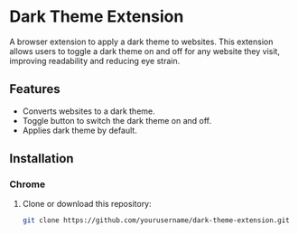 # Dark Theme Extension

A browser extension to apply a dark theme to websites. This extension allows users to toggle a dark theme on and off for any website they visit, improving readability and reducing eye strain.

## Features

- Converts websites to a dark theme.
- Toggle button to switch the dark theme on and off.
- Applies dark theme by default.

## Installation

### Chrome

1. Clone or download this repository:
   ```sh
   git clone https://github.com/yourusername/dark-theme-extension.git
